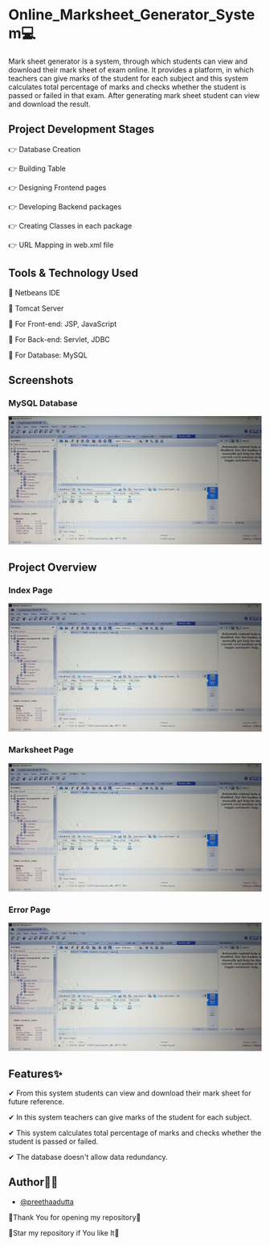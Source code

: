 # Online_Marksheet_Generator_System💻

Mark sheet generator is a system, through which students can view and download their mark sheet of exam online. It provides a platform, in which teachers can give marks of the student for each subject and this system calculates total percentage of marks and checks whether the student is passed or failed in that exam. After generating mark sheet student can view and download the result. 


## Project Development Stages

👉 Database Creation

👉 Building Table

👉 Designing Frontend pages

👉 Developing Backend packages

👉 Creating Classes in each package

👉 URL Mapping in web.xml file


## Tools & Technology Used 

📌 Netbeans IDE

📌 Tomcat Server

📌 For Front-end: JSP, JavaScript

📌 For Back-end: Servlet, JDBC

📌 For Database: MySQL


## Screenshots

### MySQL Database

![Database Screenshot](https://raw.githubusercontent.com/preethaadutta/Online_Marksheet_Generator_System/main/MySQL_Database.jpg)


## Project Overview

### Index Page

![Index Page](https://raw.githubusercontent.com/preethaadutta/Online_Marksheet_Generator_System/main/MySQL_Database.jpg)

### Marksheet Page

![Marksheet Page](https://raw.githubusercontent.com/preethaadutta/Online_Marksheet_Generator_System/main/MySQL_Database.jpg)

### Error Page

![Error Page](https://raw.githubusercontent.com/preethaadutta/Online_Marksheet_Generator_System/main/MySQL_Database.jpg)


## Features✨

✔ From this system students can view and download their mark sheet for future reference.

✔ In this system teachers can give marks of the student for each subject.

✔ This system calculates total percentage of marks and checks whether the student is passed or failed.

✔ The database doesn't allow data redundancy.


## Author👩‍💻

- [@preethaadutta](https://github.com/preethaadutta)

💖Thank You for opening my repository💖

 💖Star my repository if You like It💖
